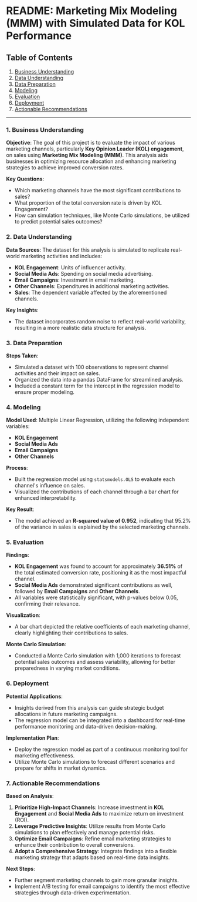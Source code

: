 # README: Marketing Mix Modeling (MMM) with Simulated Data for KOL Performance

## Table of Contents
1. [Business Understanding](#business-understanding)
2. [Data Understanding](#data-understanding)
3. [Data Preparation](#data-preparation)
4. [Modeling](#modeling)
5. [Evaluation](#evaluation)
6. [Deployment](#deployment)
7. [Actionable Recommendations](#actionable-recommendations)

---

### 1. Business Understanding
**Objective**: The goal of this project is to evaluate the impact of various marketing channels, particularly **Key Opinion Leader (KOL) engagement**, on sales using **Marketing Mix Modeling (MMM)**. This analysis aids businesses in optimizing resource allocation and enhancing marketing strategies to achieve improved conversion rates.

**Key Questions**:
- Which marketing channels have the most significant contributions to sales?
- What proportion of the total conversion rate is driven by KOL Engagement?
- How can simulation techniques, like Monte Carlo simulations, be utilized to predict potential sales outcomes?

### 2. Data Understanding
**Data Sources**: The dataset for this analysis is simulated to replicate real-world marketing activities and includes:
- **KOL Engagement**: Units of influencer activity.
- **Social Media Ads**: Spending on social media advertising.
- **Email Campaigns**: Investment in email marketing.
- **Other Channels**: Expenditures in additional marketing activities.
- **Sales**: The dependent variable affected by the aforementioned channels.

**Key Insights**:
- The dataset incorporates random noise to reflect real-world variability, resulting in a more realistic data structure for analysis.

### 3. Data Preparation
**Steps Taken**:
- Simulated a dataset with 100 observations to represent channel activities and their impact on sales.
- Organized the data into a pandas DataFrame for streamlined analysis.
- Included a constant term for the intercept in the regression model to ensure proper modeling.

### 4. Modeling
**Model Used**: Multiple Linear Regression, utilizing the following independent variables:
- **KOL Engagement**
- **Social Media Ads**
- **Email Campaigns**
- **Other Channels**

**Process**:
- Built the regression model using `statsmodels.OLS` to evaluate each channel's influence on sales.
- Visualized the contributions of each channel through a bar chart for enhanced interpretability.

**Key Result**:
- The model achieved an **R-squared value of 0.952**, indicating that 95.2% of the variance in sales is explained by the selected marketing channels.

### 5. Evaluation
**Findings**:
- **KOL Engagement** was found to account for approximately **36.51%** of the total estimated conversion rate, positioning it as the most impactful channel.
- **Social Media Ads** demonstrated significant contributions as well, followed by **Email Campaigns** and **Other Channels**.
- All variables were statistically significant, with p-values below 0.05, confirming their relevance.

**Visualization**:
- A bar chart depicted the relative coefficients of each marketing channel, clearly highlighting their contributions to sales.

**Monte Carlo Simulation**:
- Conducted a Monte Carlo simulation with 1,000 iterations to forecast potential sales outcomes and assess variability, allowing for better preparedness in varying market conditions.

### 6. Deployment
**Potential Applications**:
- Insights derived from this analysis can guide strategic budget allocations in future marketing campaigns.
- The regression model can be integrated into a dashboard for real-time performance monitoring and data-driven decision-making.

**Implementation Plan**:
- Deploy the regression model as part of a continuous monitoring tool for marketing effectiveness.
- Utilize Monte Carlo simulations to forecast different scenarios and prepare for shifts in market dynamics.

### 7. Actionable Recommendations
**Based on Analysis**:
1. **Prioritize High-Impact Channels**: Increase investment in **KOL Engagement** and **Social Media Ads** to maximize return on investment (ROI).
2. **Leverage Predictive Insights**: Utilize results from Monte Carlo simulations to plan effectively and manage potential risks.
3. **Optimize Email Campaigns**: Refine email marketing strategies to enhance their contribution to overall conversions.
4. **Adopt a Comprehensive Strategy**: Integrate findings into a flexible marketing strategy that adapts based on real-time data insights.

**Next Steps**:
- Further segment marketing channels to gain more granular insights.
- Implement A/B testing for email campaigns to identify the most effective strategies through data-driven experimentation.

